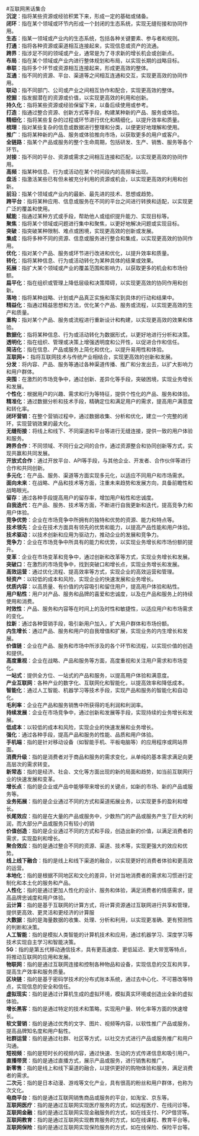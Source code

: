 #互联网黑话集合<br/>
**沉淀**：指将某些资源或经验积累下来，形成一定的基础或储备。<br/>
**闭环**：指在某个领域或环节内形成一个封闭的生态系统，实现无缝衔接和协同作用。<br/>
**生态**：指某一领域或产业内的生态系统，包括各种关键要素、参与者和规则。<br/>
**打通**：指将各种资源或渠道相互连接起来，实现信息或资产的流通。<br/>
**跨界**：指涉足不同的领域或产业，通常是为了寻求新的增长机会或创新点。<br/>
**布局**：指在某个领域或产业内进行整体规划和布局，以实现长期的战略目标。<br/>
**串联**：指将多个环节或资源相互连接起来，形成更高效的整体。<br/>
**互通**：指不同的资源、平台、渠道等之间相互连通和交互，实现更高效的协同作用。<br/>
**联动**：指不同部门、公司或产业之间相互协作和配合，实现更高效的整体。<br/>
**挖掘**：指发掘潜在的资源或价值，以实现更高效的利用和创新。<br/>
**持久化**：指将某些资源或经验保留下来，以备后续使用或参考。<br/>
**打造**：指通过整合资源、创新方式等手段，构建某种新的产品、服务或体验。<br/>
**精细化**：指将某些复杂的过程或环节进行优化和精细化，以提升效率和质量。<br/>
**梳理**：指对某些复杂的信息或数据进行整理和分类，以便更好地理解和使用。<br/>
**推广**：指将某种新的产品、服务或体验推向市场，以获取更多的用户或客户。<br/>
**全链路**：指某个产品或服务的整个生命周期，包括研发、生产、销售、服务等各个环节。<br/>
**对接**：指不同的平台、资源或需求之间相互连接和匹配，以实现更高效的协同作用。<br/>
**高频**：指某种信息、行为或活动在某个时间段内的高频率出现。<br/>
**盘活**：指激活某些已有但未被充分利用的资源或机会，以实现更高效的利用和创新。<br/>
**前沿**：指某个领域或产业内的最新、最先进的技术、思想或趋势。<br/>
**跨平台**：指将某种应用、信息或服务在不同的平台之间进行转换和适配，以实现更广泛的覆盖和使用。<br/>
**赋能**：指通过某种方式或手段，帮助他人或组织提升能力、实现目标等。<br/>
**聚焦**：指将某个领域或问题进行集中和聚焦，以更好地解决问题或实现目标。<br/>
**突破**：指突破某种限制、难点或困境，实现更高效的创新或发展。<br/>
**集成**：指将多种不同的资源、信息或服务进行整合和集成，以实现更高效的协同作用。<br/>
**优化**：指对某个产品、服务或环节进行改进和优化，以提升效率和质量。<br/>
**转化**：指将某种信息、行为或活动转化为某种具体的结果或效果。<br/>
**拓展**：指扩大某个领域或产业的覆盖范围和影响力，以获取更多的机会和市场份额。<br/>
**扁平化**：指在组织或管理上降低层级和决策障碍，以实现更高效的协同作用和创新。<br/>
**落地**：指将某种战略、计划或产品真正实施和落实到具体的行动和结果中。<br/>
**精益化**：指通过精益思想和方法，优化某个产品、服务或流程，以实现更高效的生产和质量。<br/>
**重构**：指对某个产品、服务或流程进行重新设计和构建，以实现更高效的效果和体验。<br/>
**数据化**：指将某种信息、行为或活动转化为数据形式，以更好地进行分析和决策。<br/>
**透明化**：指在组织、管理或决策上增强透明度和公开性，以促进合作和信任。<br/>
**简洁化**：指在信息、产品或服务上简化和优化，以提升易用性和体验。<br/>
**互联网+**：指将互联网技术与传统产业相结合，实现更高效的创新和发展。<br/>
**分发**：将内容、产品、服务等通过各种渠道传播、推广和分发出去，以扩大影响力和用户群体。<br/>
**突围**：在激烈的市场竞争中，通过创新、差异化等手段，突破困境，实现业务增长和发展。<br/>
**个性化**：根据用户的兴趣、需求和行为等特征，提供个性化的产品、服务和体验。<br/>
**精准化**：通过数据分析和技术手段，精确定位和满足用户的需求，提高用户满意度和转化率。<br/>
**闭环营销**：在整个营销过程中，通过数据收集、分析和优化，建立一个完整的闭环，实现营销效果的最大化。<br/>
**无缝衔接**：将线上和线下、不同渠道和平台等进行无缝连接，提供一致的用户体验和服务。<br/>
**跨界合作**：不同领域、不同行业之间的合作，通过资源整合和协同创新等方式，实现共赢和共同发展。<br/>
**开放式合作**：通过开放平台、API等手段，与其他企业、开发者、合作伙伴等进行合作和共同创新。<br/>
**多元化**：在产品、服务、渠道等方面实现多元化，以适应不同用户和市场需求。<br/>
**面向未来**：在战略、产品和技术等方面，注重未来趋势和发展方向，具备前瞻性和战略眼光。<br/>
**留存**：通过各种手段提高用户的留存率，增加用户粘性和忠诚度。<br/>
**自我迭代**：在产品、服务、技术等方面，不断进行自我更新和迭代，提高竞争力和用户体验。<br/>
**竞争优势**：企业在市场竞争中所拥有的独特和优势的资源、能力和特点等。<br/>
**技术领先**：企业在技术方面具有领先的优势和能力，以提高产品性能和用户体验。<br/>
**技术驱动**：以技术创新和应用为驱动力，推动企业的发展和竞争力。<br/>
**竞争力**：企业在市场竞争中所具有的能力和优势，以实现业务增长和市场份额的提升。<br/>
**变革**：企业在市场变革和竞争中，通过创新和改革等方式，实现业务增长和发展。<br/>
**突破口**：在激烈的市场竞争中，找到突破口和增长点，实现业务增长和发展。<br/>
**高效运营**：通过优化流程、提高效率等方式，实现企业的高效运营和管理。<br/>
**轻资产**：以较低的成本和风险，实现企业的快速发展和业务增长。<br/>
**优质内容**：以高质量、有价值的内容吸引和留住用户，提高用户体验和粘性。<br/>
**用户粘性**：用户对产品、服务和品牌的喜爱和忠诚度，以及在产品和服务上的持续使用和消费。<br/>
**时效性**：产品、服务和内容等在时间上的及时性和敏捷性，以适应用户和市场需求的变化。<br/>
**拉新**：通过各种营销手段，吸引新用户加入，扩大用户群体和市场份额。<br/>
**内生增长**：通过产品、服务和用户的自我增值和扩展，实现业务的内生增长和发展。<br/>
**价值链**：企业在产品、服务和市场中所涉及的各个环节和流程，以实现价值的创造和提供。<br/>
**高度重视**：企业在战略、产品和服务等方面，高度重视和关注用户需求和市场变化。<br/>
**一站式**：提供全方位、一站式的产品和服务，以提高用户体验和满意度。<br/>
**产业互联网**：各种产业的数字化、互联网化和智能化，以提高效率和降低成本。<br/>
**智能化**：通过人工智能、机器学习等技术手段，实现产品和服务的智能化和自动化。<br/>
**毛利率**：企业在产品和服务销售中所获得的毛利润和利润率。<br/>
**持续发展**：企业在市场竞争中，通过创新和发展等手段，实现持续的业务增长和发展。<br/>
**低成本**：以较低的成本和风险，实现企业的快速发展和业务增长。<br/>
**强化**：通过各种手段，提高产品和服务的性能、品质和用户体验。<br/>
**手机端**：指的是针对移动设备（如智能手机、平板电脑等）的应用程序或网站界面。<br/>
**消费升级**：指的是消费者对于商品和服务的需求变化，从单纯的基本需求满足向更高层次的需求转变。<br/>
**新常态**：指的是经济、社会、文化等方面出现的新的局面和趋势，如当前互联网行业的快速发展和变革。<br/>
**增长点**：指的是企业或产品中能够带来增长的关键点，如新的市场、新的产品或服务等。<br/>
**业务拓展**：指的是企业通过不同的方式和渠道拓展业务，以实现更多的盈利和增长。<br/>
**长尾效应**：指的是在大量的产品或服务中，少数热门的产品或服务产生了巨大的利润，而大部分产品或服务只有较小的销<br/>
**价值创造**：指的是企业通过不同的方式和手段，创造出新的价值，以满足消费者的需求，实现盈利和增长。<br/>
**聚合效应**：指的是通过整合不同的资源、渠道、技术等，实现更强大的效应和优势。<br/>
**线上线下融合**：指的是线上和线下渠道的融合，以实现更好的消费者体验和更高效的运营。<br/>
**本地化**：指的是根据不同地区和文化的差异，针对当地消费者的需求和习惯进行定制化和本土化的服务和产品。<br/>
**人性化**：指的是通过更加人性化的设计、服务和体验，满足消费者的情感需求，提高品牌忠诚度和用户体验。<br/>
**云计算**：指的是基于互联网的计算方式，将计算资源通过互联网进行共享和管理，提供更高效、更灵活和更经济的计算服<br/>
**大数据**：指的是海量数据的收集、处理、分析和利用，以实现更准确、更有预测性的判断和决策。<br/>
**人工智能**：指的是模拟人类智能的计算机技术和应用，通过机器学习、深度学习等技术实现自主学习和智能决策。<br/>
**5G**：指的是第五代移动通信技术，具有更高速度、更低延迟、更大带宽等特点，将推动互联网的应用和发展。<br/>
**物联网**：指的是通过互联网连接和控制各种物品和设备，实现信息的交互和共享，提高生产效率和服务质量。<br/>
**区块链**：指的是基于密码学技术的分布式账本系统，通过去中心化、不可篡改等特点，实现信息的安全和信任。<br/>
**虚拟现实**：指的是通过计算机生成的虚拟环境，模拟真实环境或创造出全新的虚拟体验。<br/>
**增长黑客**：指的是通过特定的技术和策略，实现用户量、转化率等方面的快速增长。<br/>
**软文营销**：指的是通过优秀的文字、图片、视频等内容，以软性推广产品或服务，提高品牌知名度和用户黏性。<br/>
**社群运营**：指的是通过社群、社区等方式，以社交方式进行产品或服务推广和用户沟通。<br/>
**短视频**：指的是短时长的视频内容，通过快速、生动的方式传递信息和吸引用户。<br/>
**直播带货**：指的是通过直播方式，展示产品或服务，进行销售和推广。<br/>
**新零售**：指的是线上和线下渠道的融合，以提供更好的购物体验和服务，满足消费者的需求。<br/>
**二次元**：指的是日本动漫、游戏等文化产业，具有很高的粉丝和用户群体，也称为次文化。<br/>
**电商平台**：指的是通过互联网销售商品或服务的平台，如淘宝、京东等。<br/>
**互联网医疗**：指的是通过互联网实现医疗服务的方式，如远程医疗、在线问诊等。<br/>
**互联网金融**：指的是通过互联网实现金融服务的方式，如在线支付、P2P借贷等。<br/>
**互联网教育**：指的是通过互联网实现教育服务的方式，如在线课程、教育平台等。<br/>
**互联网保险**：指的是通过互联网实现保险服务的方式，如在线保险、保险平台等。<br/>